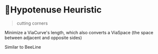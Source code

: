 # 🔻<via>Hypotenuse Heuristic</via>

> cutting corners

Minimize a ViaCurve's length, which also converts a ViaSpace (the space between adjacent and opposite sides)

Similar to BeeLine
